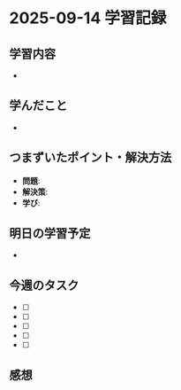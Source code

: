 # 2025-09-14 学習記録

## 学習内容
- 

## 学んだこと
-

## つまずいたポイント・解決方法
- **問題**:
- **解決策**:
- **学び**:

## 明日の学習予定
-

## 今週のタスク
- [ ] 
- [ ] 
- [ ] 
- [ ] 
- [ ] 

## 感想

